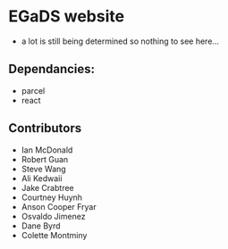 # EGaDS website
- a lot is still being determined so nothing to see here...

## Dependancies:
- parcel
- react

## Contributors
- Ian McDonald
- Robert Guan
- Steve Wang
- Ali Kedwaii
- Jake Crabtree
- Courtney Huynh
- Anson Cooper Fryar
- Osvaldo Jimenez
- Dane Byrd
- Colette Montminy

